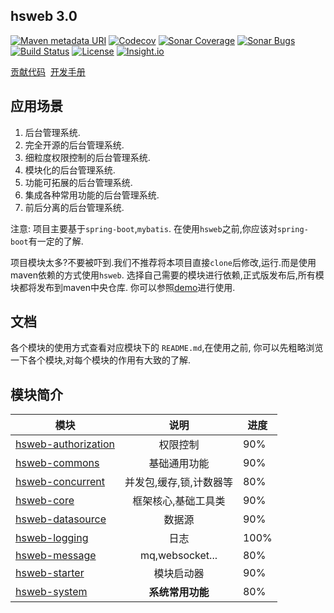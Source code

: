 ## hsweb  3.0
[![Maven metadata URI](https://img.shields.io/maven-metadata/v/http/nexus.hsweb.me/content/groups/public/org/hswebframework/web/hsweb-framework/maven-metadata.xml.svg)](http://nexus.hsweb.me/#nexus-search;quick~hsweb-framework)
[![Codecov](https://codecov.io/gh/hs-web/hsweb-framework/branch/master/graph/badge.svg)](https://codecov.io/gh/hs-web/hsweb-framework/branch/master)
[![Sonar Coverage](https://sonarcloud.io/api/badges/measure?key=org.hswebframework.web:hsweb-framework&metric=coverage)](https://sonarcloud.io/dashboard?id=org.hswebframework.web%3Ahsweb-framework)
[![Sonar Bugs](https://sonarcloud.io/api/badges/measure?key=org.hswebframework.web:hsweb-framework&metric=bugs)](https://sonarcloud.io/dashboard?id=org.hswebframework.web%3Ahsweb-framework)
[![Build Status](https://travis-ci.org/hs-web/hsweb-framework.svg?branch=master)](https://travis-ci.org/hs-web/hsweb-framework)
[![License](https://img.shields.io/badge/license-Apache%202-4EB1BA.svg?style=flat-square)](https://www.apache.org/licenses/LICENSE-2.0.html)
[![Insight.io](https://www.insight.io/repoBadge/github.com/hs-web/hsweb-framework)](https://insight.io/github.com/hs-web/hsweb-framework)

 [贡献代码](CONTRIBUTING.md)  [开发手册](https://github.com/hs-web/hsweb-framework/wiki/开发手册)

## 应用场景
1. 后台管理系统.
2. 完全开源的后台管理系统.
3. 细粒度权限控制的后台管理系统.
4. 模块化的后台管理系统.
5. 功能可拓展的后台管理系统.
6. 集成各种常用功能的后台管理系统.
7. 前后分离的后台管理系统.

注意:
项目主要基于`spring-boot`,`mybatis`. 在使用`hsweb`之前,你应该对`spring-boot`有一定的了解.

项目模块太多?不要被吓到.我们不推荐将本项目直接`clone`后修改,运行.而是使用maven依赖的方式使用`hsweb`. 
选择自己需要的模块进行依赖,正式版发布后,所有模块都将发布到maven中央仓库.
你可以参照[demo](https://github.com/hs-web/hsweb3-demo)进行使用.

## 文档
各个模块的使用方式查看对应模块下的 `README.md`,在使用之前,
你可以先粗略浏览一下各个模块,对每个模块的作用有大致的了解.

## 模块简介

| 模块       | 说明          |   进度 |
| ------------- |:-------------:| ----|
|[hsweb-authorization](hsweb-authorization)|权限控制| 90%|
|[hsweb-commons](hsweb-commons) |基础通用功能| 90%|
|[hsweb-concurrent](hsweb-concurrent)|并发包,缓存,锁,计数器等| 80%|
|[hsweb-core](hsweb-core)|框架核心,基础工具类| 90%|
|[hsweb-datasource](hsweb-datasource)|数据源| 90%|
|[hsweb-logging](hsweb-logging)| 日志|  100%|
|[hsweb-message](hsweb-message)|mq,websocket...| 80%|
|[hsweb-starter](hsweb-starter)|模块启动器| 90%|
|[hsweb-system](hsweb-system)|**系统常用功能**| 80%|
